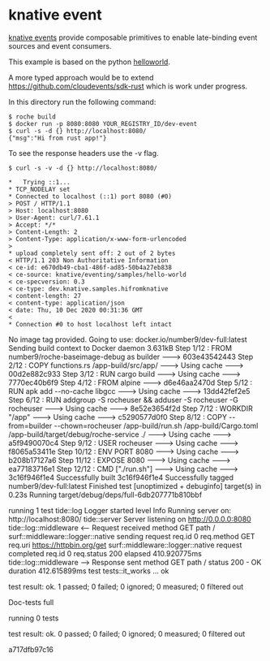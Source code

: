 # knative event

[knative events](https://knative.dev/docs/eventing/) provide composable primitives to enable late-binding event sources and event consumers.

This example is based on the python [helloworld](https://knative.dev/docs/eventing/samples/helloworld/helloworld-python/).

A more typed approach would be to extend https://github.com/cloudevents/sdk-rust which is work under progress.

In this directory run the following command:

```
$ roche build
$ docker run -p 8080:8080 YOUR_REGISTRY_ID/dev-event
$ curl -s -d {} http://localhost:8080/
{"msg":"Hi from rust app!"}
```

To see the response headers use the -v flag.
```
$ curl -s -v -d {} http://localhost:8080/

*   Trying ::1...
* TCP_NODELAY set
* Connected to localhost (::1) port 8080 (#0)
> POST / HTTP/1.1
> Host: localhost:8080
> User-Agent: curl/7.61.1
> Accept: */*
> Content-Length: 2
> Content-Type: application/x-www-form-urlencoded
> 
* upload completely sent off: 2 out of 2 bytes
< HTTP/1.1 203 Non Authoritative Information
< ce-id: e670db49-cba1-486f-ad85-50b4a27eb838
< ce-source: knative/eventing/samples/hello-world
< ce-specversion: 0.3
< ce-type: dev.knative.samples.hifromknative
< content-length: 27
< content-type: application/json
< date: Thu, 10 Dec 2020 00:31:36 GMT
< 
* Connection #0 to host localhost left intact
```


No image tag provided.
Going to use: docker.io/number9/dev-full:latest
Sending build context to Docker daemon  3.631kB
Step 1/12 : FROM number9/roche-baseimage-debug as builder
 ---> 603e43542443
Step 2/12 : COPY functions.rs /app-build/src/app/
 ---> Using cache
 ---> 00d2e882c933
Step 3/12 : RUN cargo build
 ---> Using cache
 ---> 7770ec40b6f9
Step 4/12 : FROM alpine
 ---> d6e46aa2470d
Step 5/12 : RUN apk add --no-cache libgcc
 ---> Using cache
 ---> 13dd42fef2e5
Step 6/12 : RUN addgroup -S rocheuser && adduser -S rocheuser -G rocheuser
 ---> Using cache
 ---> 8e52e3654f2d
Step 7/12 : WORKDIR "/app"
 ---> Using cache
 ---> c5290577d0f0
Step 8/12 : COPY --from=builder --chown=rocheuser /app-build/run.sh /app-build/Cargo.toml /app-build/target/debug/roche-service ./
 ---> Using cache
 ---> a5f9490070c4
Step 9/12 : USER rocheuser
 ---> Using cache
 ---> f8065a53411e
Step 10/12 : ENV PORT 8080
 ---> Using cache
 ---> b208b17127a6
Step 11/12 : EXPOSE 8080
 ---> Using cache
 ---> ea77183716e1
Step 12/12 : CMD ["./run.sh"]
 ---> Using cache
 ---> 3c16f946f1e4
Successfully built 3c16f946f1e4
Successfully tagged number9/dev-full:latest
    Finished test [unoptimized + debuginfo] target(s) in 0.23s
     Running target/debug/deps/full-6db207771b810bbf

running 1 test
tide::log Logger started
    level Info
      Running server on: http://localhost:8080/
tide::server Server listening on http://0.0.0.0:8080
tide::log::middleware <-- Request received
    method GET
    path /
surf::middleware::logger::native sending request
    req.id 0
    req.method GET
    req.uri https://httpbin.org/get
surf::middleware::logger::native request completed
    req.id 0
    req.status 200
    elapsed 410.920775ms
tide::log::middleware --> Response sent
    method GET
    path /
    status 200 - OK
    duration 412.615899ms
test tests::it_works ... ok

test result: ok. 1 passed; 0 failed; 0 ignored; 0 measured; 0 filtered out

   Doc-tests full

running 0 tests

test result: ok. 0 passed; 0 failed; 0 ignored; 0 measured; 0 filtered out

a717dfb97c16
```